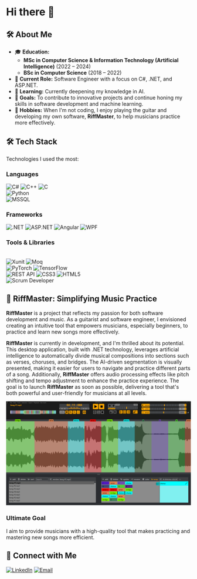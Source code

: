 # Hi there 👋

## 🛠️ About Me
- 🎓 **Education:**
  - **MSc in Computer Science & Information Technology (Artificial Intelligence)**  (2022 – 2024)
  - **BSc in Computer Science** (2018 – 2022)
- 💼 **Current Role:** Software Engineer with a focus on C#, .NET, and ASP.NET.
- 🌱 **Learning:** Currently deepening my knowledge in AI.
- 🎯 **Goals:** To contribute to innovative projects and continue honing my skills in software development and machine learning.
- 🏓 **Hobbies:** When I'm not coding, I enjoy playing the guitar and developing my own software, **RiffMaster**, to help musicians practice more effectively.

## 🛠️ Tech Stack
Technologies I used the most:

### Languages
<p align="left">
  <img src="https://img.shields.io/badge/-C%23-239120?style=flat&logo=c-sharp&logoColor=white" alt="C#">
  <img src="https://img.shields.io/badge/-C%2B%2B-00599C?style=flat&logo=cplusplus&logoColor=white" alt="C++">
  <img src="https://img.shields.io/badge/-C-00599C?style=flat&logo=c&logoColor=white" alt="C">
  <br/>
  <img src="https://img.shields.io/badge/-Python-3776AB?style=flat&logo=python&logoColor=white" alt="Python">
  <br/>
  <img src="https://img.shields.io/badge/-MSSQL-CC2927?style=flat&logo=microsoft-sql-server&logoColor=white" alt="MSSQL">
</p>

### Frameworks
<p align="left">
  <img src="https://img.shields.io/badge/-.NET-512BD4?style=flat&logo=dotnet&logoColor=white" alt=".NET">
  <img src="https://img.shields.io/badge/-ASP.NET-5C2D91?style=flat&logo=dotnet&logoColor=white" alt="ASP.NET">
  <img src="https://img.shields.io/badge/-Angular-DD0031?style=flat&logo=angular&logoColor=white" alt="Angular">
  <img src="https://img.shields.io/badge/-WPF-4A6F7C?style=flat&logo=windows&logoColor=white" alt="WPF">
</p>

### Tools & Libraries
<p align="left">
  <br/>
  <img src="https://img.shields.io/badge/-Xunit-00B0F0?style=flat&logo=xunit&logoColor=white" alt="Xunit">
  <img src="https://img.shields.io/badge/-Moq-5A2D81?style=flat&logo=moq&logoColor=white" alt="Moq">
  <br/>
  <img src="https://img.shields.io/badge/-PyTorch-E94F2F?style=flat&logo=pytorch&logoColor=white" alt="PyTorch">
  <img src="https://img.shields.io/badge/-TensorFlow-FD9D4D?style=flat&logo=tensorflow&logoColor=white" alt="TensorFlow">
  <br/>
  <img src="https://img.shields.io/badge/-REST_API-25D366?style=flat&logo=rest&logoColor=white" alt="REST API">
  <img src="https://img.shields.io/badge/-CSS3-1572B6?style=flat&logo=css3&logoColor=white" alt="CSS3">
  <img src="https://img.shields.io/badge/-HTML5-E34F26?style=flat&logo=html5&logoColor=white" alt="HTML5">
  <br/>
  <img src="https://img.shields.io/badge/-Scrum_Developer-DF7D23?style=flat&logo=scrum&logoColor=white" alt="Scrum Developer">
</p>

## 🎸 RiffMaster: Simplifying Music Practice
**RiffMaster** is a project that reflects my passion for both software development and music. As a guitarist and software engineer, I envisioned creating an intuitive tool that empowers musicians, especially beginners, to practice and learn new songs more effectively.

**RiffMaster** is currently in development, and I'm thrilled about its potential. This desktop application, built with .NET technology, leverages artificial intelligence to automatically divide musical compositions into sections such as verses, choruses, and bridges. The AI-driven segmentation is visually presented, making it easier for users to navigate and practice different parts of a song. Additionally, **RiffMaster** offers audio processing effects like pitch shifting and tempo adjustment to enhance the practice experience. The goal is to launch **RiffMaster** as soon as possible, delivering a tool that's both powerful and user-friendly for musicians at all levels.

![RiffMaster UI](https://github.com/kubusus/kubusus/raw/main/RiffMaster%20UI.png)

### **Ultimate Goal**
I aim to provide musicians with a high-quality tool that makes practicing and mastering new songs more efficient.

## 💬 Connect with Me
[![LinkedIn](https://img.shields.io/badge/-LinkedIn-0077B5?style=flat&logo=LinkedIn&logoColor=white)](https://linkedin.com/in/[YourLinkedIn])
[![Email](https://img.shields.io/badge/-Email-D14836?style=flat&logo=gmail&logoColor=white)](mailto:[YourEmail])

